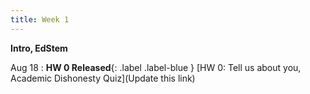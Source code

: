 ```yaml
---
title: Week 1
---
```


**Intro, EdStem**

Aug 18
:  **HW 0 Released**{: .label .label-blue } [HW 0: Tell us about you, Academic Dishonesty Quiz](Update this link)
